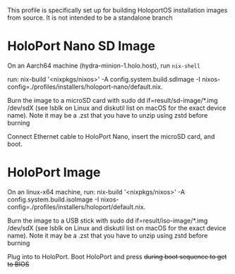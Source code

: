 
This profile is specifically set up for building HoloportOS installation images from source. It is not intended to be a standalone branch

# HoloPort Nano SD Image

On an Aarch64 machine (hydra-minion-1.holo.host), run `nix-shell` 

run: nix-build '<nixpkgs/nixos>' -A config.system.build.sdImage -I nixos-config=./profiles/installers/holoport-nano/default.nix.

Burn the image to a microSD card with sudo dd if=result/sd-image/*.img /dev/sdX (see lsblk on Linux and diskutil list on macOS for the exact device name). Note it may be a .zst that you have to unzip using zstd before burning

Connect Ethernet cable to HoloPort Nano, insert the microSD card, and boot.


# HoloPort Image

On an linux-x64 machine, run: nix-build '<nixpkgs/nixos>' -A config.system.build.isoImage -I nixos-config=./profiles/installers/holoport/default.nix.

Burn the image to a USB stick with sudo dd if=result/iso-image/*.img /dev/sdX (see lsblk on Linux and diskutil list on macOS for the exact device name). Note it may be a .zst that you have to unzip using zstd before burning

Plug into to HoloPort. Boot HoloPort and press <Del> during boot sequence to get to BIOS

